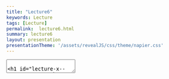 ```yaml
---
title: "Lecture6"
keywords: Lecture
tags: [Lecture]
permalink:  lecture6.html
summary: lecture6
layout: presentation
presentationTheme: '/assets/revealJS/css/theme/napier.css' 
---
```

<section data-markdown data-separator="^\n---\n$" data-separator-vertical="^\n--\n$">
<textarea data-template>

# Lecture X - 
### SET09121 - Games Engineering

<br><br>
Kevin Chalmers and Sam Serrels

School of Computing. Edinburgh Napier University


---

# Recommended Reading Any C++ book really, but C++ Primer is good.

Goal -- to teach you object-orientation in C++

C++ is an object-oriented language.

Why you Need to Know Object-orientation in C++

-   We have defined our games using Formal Elements.
-   We have also defined our game as a system.
-   We have also taken an entity view of a game.
-   All of these elements require us to define objects.
-   You are also going to build one of the most complex systems you have undertaken at university. This requires breaking the system down into controllable components. This is what object-orientation is for.
-   Also, this is an opportunity to learn object-orientation properly (from Kevin's point-of-view).


---

# Basics of Object-orientation in C++


---

# Defining a `class` in C++

-   `class` definitions are simple in C++.
-   To define a `class` in C++ we use the `class` keyword followed by the name of the `class`.
-   A `class` is then the members defined between the curly brackets.
-   **Note** -- a semi-colon is required at the end of the definition. This is different to Java and C\#.

`class` Definition in C++

```cpp
class my_class
{
    // Members
};
```

---

# Defining a `struct` in C++

-   C++ also allows the definitions of `struct` types.

-   `struct` definitions are also simple in C++.

-   To define a `struct` in C++ we use the `struct` keyword followed by the name of the `struct`.

-   A `struct` is then the members defined between the curly brackets.

`struct` Definition in C++

```cpp
struct my_struct
{
    // Members
};
```

---

# Defining Attributes

-   Attributes are the values that go along with our objects.

-   In C++ we do not define the visibility per attribute (unlike in Java
    and C\#).

    -   We will look at visibility in a few slides.

Attributes in C++
```cpp
class my_class
{
    // Object (instance) values.
    float x;
    float y = 0.5f; // Initialised value
    const string name; // Constant value
    // Class (static) values.
    static int n;
};
```

---

# Defining Methods

-   Same rules apply for methods.

Methods in C++
```cpp
class my_class
{
    void do_something()
    {
        // Do something.
    }
    // Const methods do not change values of object.
    float get_x() const
    {
        return x;
    }
    // Class (static) methods.
    static int get_n() { return n; }
};
```

---

# Defining Constructors

-   Constructors define how an object is instantiated.

-   Constructors are **very** important in C++. They are called in
    various forms in various places.

    -   Understanding object construction in C++ will help you spot a
        number of bugs.

Constructors in C++

```cpp
class my_class
{
public:
    // Default constructor
    my_class() { }
    // Parameterised constructor
    my_class(float xx, float yy)
    : x(xx), y(yy) // Sets object attributes
    {
    }
};
```

---

# Defining Destructors

-   Destructors determine how an object is destroyed when it goes out of
    scope.

    -   This is **very** important. C++ is not garbage collected -- you
        are in control.

-   A destructor is called whenever an object goes out of scope (i.e.
    defined between curly brackets).

-   A destructor looks like a constructor with a tilde \~in front of it.
    A class can only have one destructor.


---

# Destructors in C++

```cpp
class my_class
{
public:
    // Default constructor
    ~my_class()
    {
        // Free up resources.
    }
};
```


---

# RAII

Our First Rule of Good OO in C++ -- RAII

-   RAII stands for Resource Allocation Is Initialisation.

-   It is a rule used in good C++ code.

-   When an object is created it allocates or takes ownership of its
    required resources (via the constructor).

-   When an object is destroyed it frees up its allocated and owned
    resources (via the destructor).

-   This ensures that we do not have memory leaks. Resources have their
    life tied to an object's life.

-   Getting into this habit is also good for all programming, even in
    garbage collected languages.


---

# Object-orientation Concepts in C++


---

# Core Object-orientation Concepts

-   As stated, C++ has object-orientated features.

-   There are effectively four features that define a language has
    having object-orientation.

    Encapsulation:

    :   the ability for objects to contain and own resources.

    Inheritance:

    :   the ability to base behaviour and values on another class
        specification.

    Polymorphism:

    :   the ability for a specific object to act like different types.

    Overloading:

    :   the ability to overwrite inherited behaviour to specialised
        local behaviour.

-   These are the key elements of working in an object-oriented style.
    They should underpin your practice in object-oriented software
    development.

-   We will look at each of these properties in turn.


---

# Encapsulation -- and why it is a lie


-   Encapsulation means that we can create components from other
    components (classes have attributes).

-   Encapsulation also implies that objects own their resources and
    control their lifelines.

    -   Many formal models work on this view.

-   However, it is very simple to reference across the object boundary,
    leading to data mutation problems.


```
    class my_class
    {
        string &str;
        my_class(string &s)
        : str(s)
        {
        }
    };

    string s = "hello";
    my_class c1(s);
    my_class c2(s);
    // Both c1 and c2 point to
    // same value.
```


---

# Scope Protection

`public, private` and `protected`



-   We can specify the visibility of class members via `public`,
    `private`, and `protected` modifiers.

-   The difference between a `struct` and a `class` is just the default
    visibility. `struct` is `public`, `class` is `private`.

-   We define "zones" of visibility in C++ rather than individual
    values.


```
    class my_class
    {
        // This value is private.
        int x;
    public:
        // The following are public.
        my_class() { }
        float n;
    protected:
        // The following are protected.
        string str;
    private:
        // Private again.
    };
```


---

# What is Inheritance?

-   Inheritance is the ability to base part of a class's behaviour on an
    existing class definition (specification).

-   Inheritance is a key reuse feature of object-orientation.

-   A *base-class* is a *generalisation* of required behaviour. A
    *derived-class* is a *specialisation* of this base behaviour.

-   Inheritance is also the object-orientation feature that enables
    polymorphism.

-   **Warning** -- good practice is to avoid deep levels of inheritance.
    I personally aim for a base-class to provide an interface
    specification to a collection of derived-classes. I try and have
    single-level inheritance as far as possible.


---

# Inheritance in C++
```
    class A
    {
    };

    class B : public A
    {
    };

    class C : public A
    {
    };
```


---

# Multiple-inheritance in C++

-   C++ does not have an interface definition as Java and C\#.
    -   We will look at virtual behaviour shortly.
-   We do have multiple-inheritance which provides the same features (more-or-less).
-   Multiple-inheritance allows us to define a class as inheriting from more than one base-class.

```
    class A
    {
    };

    class B
    {
    };

    class C : public A, public B
    {
    };
```


---

# What is Polymorphism?

-   Polymorphism is the ability of our objects to act as different
    types.

-   There are actually three types of polymorphism in computer science.
    C++ supports all three.

    Ad-hoc polymorphism:

    :   overriding functions with different parameters (we will look at
        this in the overloading section).

    Parametric polymorphism:

    :   overriding types based on a parameter (e.g. `vector<int>`). We
        will briefly look at templates at the end of lecture.

    Subtyping:

    :   having a type be derived from other super-types. This is
        inheritance and the focus of this section.

-   Understanding polymorphism is one of the most important aspects of
    object-oriented development. Having an object provide a known
    interface the produces different behaviour is fundamental to
    software reuse.



---

# Polymorphism in C++


-   Polymorphism in C++ occurs whenever we derive classes.
-   An object can be converted into any of its base types automatically.
-   There are a few caveats which we will look at later. But hopefully you are all familiar with this basic concept.
```
    class A
    {
    public:
        void do_work() { }
    };

    class B : public A
    {
    };

    void func(A a) 
    { 
        a.do_work(); 
    }

    B b;
    func(b);
```


---

# Examples

Converting (Casting) Between Types in C++
```
    sparrow *s;
    // C-style casting.  DON'T DO!
    bird *b = (bird*)s; 
    // Proper C++ casting
    bird *b = static_cast<bird*>(s); 
    // Cast outside the inheritance hierarchy.
    dog *d = reinterpret_cast<dog*>(s);
    // Dynamic cast will return nullptr if not possible.
    dog *d = dynamic_cast<dog*>(s);
    // We can also remove const, but best not to
    const animal *a1;
    animal *a2 = const_cast<animal*>(a1);
```


---

# What is Overloading?

-   A key concept of polymorphism is specialisation from a generalised interface.

-   What this means is that an object may look like a general type, but will act like a special type.

-   For example:

    -   Animal type has a `make_sound` method.

    -   Create an object of type Sparrow.

    -   Sparrow makes a chirp sound.

    -   We treat it like a bird, it still makes a chirp sound.

    -   We treat it like an animal, it still makes a chirp sound.

    -   If we create a dog, it will always make a bark sound.

-   The specialised objects can overload the generalised behaviour.


---

# Method Overload

-   A basic form of polymorphism is *ad-hoc polymorphism*.

-   This means we can have the same method name, but with different
    parameters and return type.

-   Object-orientation generally allows this through method overloading.

-   Not that parameters are the real way of distinguishing methods --
    the return type cannot be different for the same parameters.



```
class A
{
public:
    // No parameters
    void a();
    // Single int parameter
    void a(int x);
    // Different return type requires
    // different parameters.
    int a(float y);
};
```


---

# `virtual` Members

-   To mark a method as overridable in a child class we need to state that it is `virtual`.
    -   Same as C\#; Java uses `abstract`.
-   When a method is `virtual` it means method calls are looked up via a virtual function table.
    -   Called dynamic dispatch.
-   Basically it means that instead of looking up a function to call based on type, an object shows where a function is from its own state information.
-   Child classes can then overwrite `virtual` ones if they choose.


```
class A
{
public:
    virtual void work()
    {
        cout << "Hello" << endl;
    }
};

class B : public A
{
public:
    void work()
    {
        cout << "Goodbye" << endl;
    }
};

A *a = new B();
// Will print Goodbye
a->work();
```


---

# Proper Overloading in C++


-   Just overriding behaviour is not best practice in C++.
-   You need to indicate what you mean so the compiler you can check you are doing things correctly.
-   Two keywords introduced in C++11:
    - `override` marks a method as overriding a parent one.
    - `final`  marks a method as no longer overrideable in further child classes.
-   The compiler can create better code if you used correctly.

``` 
class A
{
public:
    virtual void work();
};

class B : public A
{
public:
    // Compiler will check the
    // override is valid.
    void work() override;
};

class C : public A
{
public:
    // Compiler will also check
    // that no child classes
    // override.  Compiler can
    // also optimise.
    void work() override final;
};
```


---

## **Danger** -- values, references, and pointers

---

# Pointers

-   In C++ you do not get polymorphic behaviour from just having a
    polymorphic type.

-   You need to work with a reference (e.g. `int&`) or a pointer (e.g.
    `int*`) value to get the polymorphic behaviour.

-   If you use a value then it will only call the methods defined for
    that type of the value.

.5

```
class A
{
public:
    virtual void work() 
    { printf("a\n"); }
};

class B : public A
{
public:
    void work() override
    { printf("b\n"); }
};

B b;
// Prints b
b.work();
A a1 = (A)b;
// Prints a
a.work();
A &a2 = (A&)b;
// Prints b
a2.work();
A *a3 = (A*)&b;
// Prints b
a3->work();
```

---

# Pure `virtual` Members

-   C\# and Java provide an `interface` specifier to indicate a set of methods that a child class **must** implement itself.
-   C++ has no such specifier, but it does allow pure virtual methods.
-   A pure virtual method is one that is set to `0`.
-   If a class has any pure virtual methods no instances can be created of it.


```
class A
{
public:
    virtual void a() = 0;
};

class B : public A
{
};

class C : public B
{
public:
    void a() override final
    {
    }
};

// These two will produce compiler errors
A a;
B b;
// This one is OK
C c;
```


---

# How to do Object-orientation Properly in C++


---

# Pointers and References

-   As stated, you need to have pointer or references for polymorphic behaviour to work in C++.
-   For pure virtual methods, this means that we can only have pointers to objects of their type.
-   This can be a stumbling block for new C++ programmers as it is a bit different to what you are used to.


```
class A
{
};

class B : public A
{
};

// This has static type B
B b;
// This has static type A
A a1 = (B)b;
// This has polymorphic type A
A &a2 = (A&)b;
```


---

# Differences for References than Java and C\#


-   C++ has references (with the & modifier).
-   However, C++ references are not the same as Java references.
-   C++ references **always** point to the same location.
-   C++ references cannot be set to `null` (or similar) except in the case of numbers (as `NULL` is `0`)


```
// Try and pass parameters as references when possible
void work(const int &n)
{
}

// If needs be use pointers
void work(const int *n)
{
}

int n = 5;
int &m = n;
n = 6;
// m is also 6
m = 7;
// n is also 7
A a1;
A &a2 = a1;
a2 = A();
// a1 is also a new A
a2 = NULL; // Compiler error
m = NULL; // OK as NULL = 0
```


---

# Smart Pointers

-   In modern C++ you are better using smart pointers than raw pointers.
-   Raw pointers are now discouraged in top-level (user program) code.
-   Smart pointers allow automatic memory allocation, and thus get round all the C++ problems.

-   Two types:
    `shared_ptr`:   are reference counted.
    `unique_ptr`:   have only one owner.

```cpp
// When do we call delete?
int *n1 = new int(5);
// Automatically counts references - close to a Java
// reference, but faster resource clean-up
shared_ptr<int> n2 = make_shared<int>(5);
// Only one reference will exist.  Automatically 
// freed once finished.  Faster than shared_ptr
unique_ptr<int> n3 = make_unique<int>(5);
// Can still treat as a standard pointer
int n4 = *n3;
// Now have nullptr
n2 = nullptr;
```


---

# Calling Members to Pointers

-   Pointers have to be dereferenced to access their members.
-   This means using the `*` operator before the object name.
-   As this happens so often, and is tiresome, C++ provides the arrow notation (`->`) as a simplification.


```
class A
{
public:
    void work() { }
};

shared_ptr<A> a = make_shared<A>();
// Calling work by dereferencing
(*a).work();
// Better to use arrow notation
a->work();
```


---

# Construction, Destruction, and Assignment

-   C++ allows very fine grained control of a number of behaviours.
-   Object copying occurs whenever you call a method, or build an object from an existing one.
-   Object assignment occurs whenever you use the `=` operator.
-   Each of these new objects will require a destructor call to clean-up.
-   This can lead to numerous unnecessary calls if you are not careful.


```
class A
{
public:
    // Virtual destructor.  Base class.
    virtual ~A() = default;
    // Can specify, delete, 
    // or use default behaviour
    A(const A&) = default;
    A(A&&) = default;
    A& operator=(const A&) = default;
    A& operator=(A&&) = default;
};

void work(A a)
{
}

A a1;
// Calls assign operator
A a2 = a1;
// Calls copy constructor
work(a1);
```


---

# Const

Define Members as `const` If Possible


-   Many method calls do not change the state of an object.
-   If this is the case, specify the method as `const`.
-   This will allow the compiler to optimise your code, which is good.
-   It will also allow the compiler to check you are writing correct code if you do this properly.

```cpp
class A
{
private:
    int x;
public:
    // Does not modify object state
    int get_x() const
    {
        return x;
    }
    // Does modify object state
    void set_x(int n)
    {
        x = n;
    }
};
```


---

# Declare in Headers, Implement in Code


-   This is an idea you might not be as familiar with if you come from a Java and C\# background.
-   In C++, declarations should be provided in a header file (.h).
-   Actual implementation (definition) should be provided in a code file (.cpp).
-   Exceptions exist around pre-compiled headers and templates.


```
// A.h
class A
{
public:
    void work();
    int do_more();
};

// A.cpp
#include "A.h"

void A::work()
{
    // Do some work
}

int A::do_more()
{
    // Do some more work
    return 0;
}
```


---

# Other Concepts

-   A number of additional concepts are worth looking into.

    PIMPL   private implementation or pointer-to-implementation. Useful to hide pointer requirements and allow cheap moving of objects.
    templates: :   are very powerful in C++. Metatemplate programming is a neat thing if you can wrap your head around it.
    virtual destructors: :   if you have a base-class, the destructor must be virtual. Otherwise clean-up may not be correct.

---

# Summary


---

# Summary

-   You have just learned C++ in an hour.
-   This is obviously not possible, and you will need practice in these ideas. I am simply signposting ideas.
-   C++ is one of the most complicated languages around (they keep adding features), so get a good working knowledge of what you need and hack it together.
-   Key thing today was how to do object-orientation properly. Hopefully you can work around this with your previous Java and C\# knowledge.
-   But at the end of the day it is all about practice.
